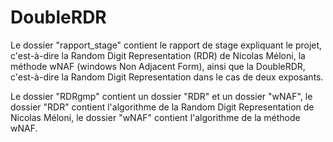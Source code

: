 # DoubleRDR

Le dossier "rapport_stage" contient le rapport de stage expliquant le projet, c'est-à-dire la 
Random Digit Representation (RDR) de Nicolas Méloni, la méthode wNAF (windows Non Adjacent Form), ainsi que la DoubleRDR, c'est-à-dire la Random Digit Representation dans le cas de deux exposants.

Le dossier "RDRgmp" contient un dossier "RDR" et un dossier "wNAF", le dossier "RDR" contient l'algorithme de la Random Digit Representation de Nicolas Méloni, le dossier "wNAF" contient l'algorithme de la méthode wNAF.
